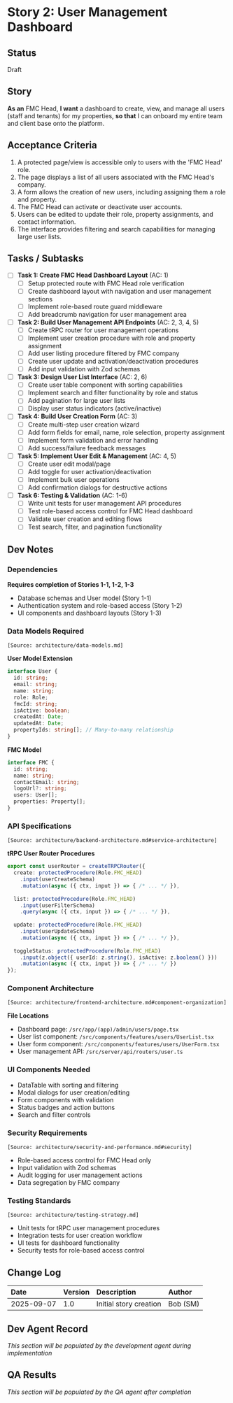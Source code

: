 # Story 2: User Management Dashboard

## Status
Draft

## Story
**As an** FMC Head,
**I want** a dashboard to create, view, and manage all users (staff and tenants) for my properties,
**so that** I can onboard my entire team and client base onto the platform.

## Acceptance Criteria
1. A protected page/view is accessible only to users with the 'FMC Head' role.
2. The page displays a list of all users associated with the FMC Head's company.
3. A form allows the creation of new users, including assigning them a role and property.
4. The FMC Head can activate or deactivate user accounts.
5. Users can be edited to update their role, property assignments, and contact information.
6. The interface provides filtering and search capabilities for managing large user lists.

## Tasks / Subtasks

- [ ] **Task 1: Create FMC Head Dashboard Layout** (AC: 1)
  - [ ] Setup protected route with FMC Head role verification
  - [ ] Create dashboard layout with navigation and user management sections
  - [ ] Implement role-based route guard middleware
  - [ ] Add breadcrumb navigation for user management area

- [ ] **Task 2: Build User Management API Endpoints** (AC: 2, 3, 4, 5)
  - [ ] Create tRPC router for user management operations
  - [ ] Implement user creation procedure with role and property assignment
  - [ ] Add user listing procedure filtered by FMC company
  - [ ] Create user update and activation/deactivation procedures
  - [ ] Add input validation with Zod schemas

- [ ] **Task 3: Design User List Interface** (AC: 2, 6)
  - [ ] Create user table component with sorting capabilities
  - [ ] Implement search and filter functionality by role and status
  - [ ] Add pagination for large user lists
  - [ ] Display user status indicators (active/inactive)

- [ ] **Task 4: Build User Creation Form** (AC: 3)
  - [ ] Create multi-step user creation wizard
  - [ ] Add form fields for email, name, role selection, property assignment
  - [ ] Implement form validation and error handling
  - [ ] Add success/failure feedback messages

- [ ] **Task 5: Implement User Edit & Management** (AC: 4, 5)
  - [ ] Create user edit modal/page
  - [ ] Add toggle for user activation/deactivation
  - [ ] Implement bulk user operations
  - [ ] Add confirmation dialogs for destructive actions

- [ ] **Task 6: Testing & Validation** (AC: 1-6)
  - [ ] Write unit tests for user management API procedures
  - [ ] Test role-based access control for FMC Head dashboard
  - [ ] Validate user creation and editing flows
  - [ ] Test search, filter, and pagination functionality

## Dev Notes

### Dependencies
**Requires completion of Stories 1-1, 1-2, 1-3**
- Database schemas and User model (Story 1-1)
- Authentication system and role-based access (Story 1-2)
- UI components and dashboard layouts (Story 1-3)

### Data Models Required
`[Source: architecture/data-models.md]`

**User Model Extension**
```typescript
interface User {
  id: string;
  email: string;
  name: string;
  role: Role;
  fmcId: string;
  isActive: boolean;
  createdAt: Date;
  updatedAt: Date;
  propertyIds: string[]; // Many-to-many relationship
}
```

**FMC Model**
```typescript
interface FMC {
  id: string;
  name: string;
  contactEmail: string;
  logoUrl?: string;
  users: User[];
  properties: Property[];
}
```

### API Specifications
`[Source: architecture/backend-architecture.md#service-architecture]`

**tRPC User Router Procedures**
```typescript
export const userRouter = createTRPCRouter({
  create: protectedProcedure(Role.FMC_HEAD)
    .input(userCreateSchema)
    .mutation(async ({ ctx, input }) => { /* ... */ }),
    
  list: protectedProcedure(Role.FMC_HEAD)
    .input(userFilterSchema)
    .query(async ({ ctx, input }) => { /* ... */ }),
    
  update: protectedProcedure(Role.FMC_HEAD)
    .input(userUpdateSchema)
    .mutation(async ({ ctx, input }) => { /* ... */ }),
    
  toggleStatus: protectedProcedure(Role.FMC_HEAD)
    .input(z.object({ userId: z.string(), isActive: z.boolean() }))
    .mutation(async ({ ctx, input }) => { /* ... */ })
});
```

### Component Architecture
`[Source: architecture/frontend-architecture.md#component-organization]`

**File Locations**
- Dashboard page: `/src/app/(app)/admin/users/page.tsx`
- User list component: `/src/components/features/users/UserList.tsx`
- User form component: `/src/components/features/users/UserForm.tsx`
- User management API: `/src/server/api/routers/user.ts`

### UI Components Needed
- DataTable with sorting and filtering
- Modal dialogs for user creation/editing
- Form components with validation
- Status badges and action buttons
- Search and filter controls

### Security Requirements
`[Source: architecture/security-and-performance.md#security]`
- Role-based access control for FMC Head only
- Input validation with Zod schemas
- Audit logging for user management actions
- Data segregation by FMC company

### Testing Standards
`[Source: architecture/testing-strategy.md]`
- Unit tests for tRPC user management procedures
- Integration tests for user creation workflow
- UI tests for dashboard functionality
- Security tests for role-based access control

## Change Log
| Date | Version | Description | Author |
| :--- | :--- |:--- |:--- |
| 2025-09-07 | 1.0 | Initial story creation | Bob (SM) |

## Dev Agent Record
*This section will be populated by the development agent during implementation*

## QA Results
*This section will be populated by the QA agent after completion*